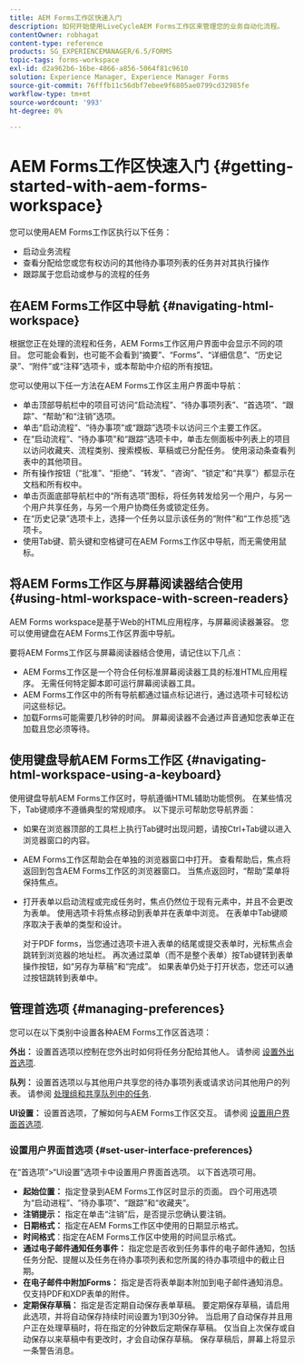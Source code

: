 ```yaml
---
title: AEM Forms工作区快速入门
description: 如何开始使用LiveCycleAEM Forms工作区来管理您的业务自动化流程。
contentOwner: robhagat
content-type: reference
products: SG_EXPERIENCEMANAGER/6.5/FORMS
topic-tags: forms-workspace
exl-id: d2a962b6-16be-4866-a856-5064f81c9610
solution: Experience Manager, Experience Manager Forms
source-git-commit: 76fffb11c56dbf7ebee9f6805ae0799cd32985fe
workflow-type: tm+mt
source-wordcount: '993'
ht-degree: 0%

---
```


# AEM Forms工作区快速入门 {#getting-started-with-aem-forms-workspace}

您可以使用AEM Forms工作区执行以下任务：

* 启动业务流程
* 查看分配给您或您有权访问的其他待办事项列表的任务并对其执行操作
* 跟踪属于您启动或参与的流程的任务

## 在AEM Forms工作区中导航 {#navigating-html-workspace}

根据您正在处理的流程和任务，AEM Forms工作区用户界面中会显示不同的项目。 您可能会看到，也可能不会看到“摘要”、“Forms”、“详细信息”、“历史记录”、“附件”或“注释”选项卡，或本帮助中介绍的所有按钮。

您可以使用以下任一方法在AEM Forms工作区主用户界面中导航：

* 单击顶部导航栏中的项目可访问“启动流程”、“待办事项列表”、“首选项”、“跟踪”、“帮助”和“注销”选项。
* 单击“启动流程”、“待办事项”或“跟踪”选项卡以访问三个主要工作区。
* 在“启动流程”、“待办事项”和“跟踪”选项卡中，单击左侧面板中列表上的项目以访问收藏夹、流程类别、搜索模板、草稿或已分配任务。 使用滚动条查看列表中的其他项目。
* 所有操作按钮（“批准”、“拒绝”、“转发”、“咨询”、“锁定”和“共享”）都显示在文档和所有权中。
* 单击页面底部导航栏中的“所有选项”图标，将任务转发给另一个用户，与另一个用户共享任务，与另一个用户协商任务或锁定任务。
* 在“历史记录”选项卡上，选择一个任务以显示该任务的“附件”和“工作总揽”选项卡。
* 使用Tab键、箭头键和空格键可在AEM Forms工作区中导航，而无需使用鼠标。

## 将AEM Forms工作区与屏幕阅读器结合使用 {#using-html-workspace-with-screen-readers}

AEM Forms workspace是基于Web的HTML应用程序，与屏幕阅读器兼容。 您可以使用键盘在AEM Forms工作区界面中导航。

要将AEM Forms工作区与屏幕阅读器结合使用，请记住以下几点：

* AEM Forms工作区是一个符合任何标准屏幕阅读器工具的标准HTML应用程序。 无需任何特定脚本即可运行屏幕阅读器工具。
* AEM Forms工作区中的所有导航都通过锚点标记进行，通过选项卡可轻松访问这些标记。
* 加载Forms可能需要几秒钟的时间。 屏幕阅读器不会通过声音通知您表单正在加载且您必须等待。

## 使用键盘导航AEM Forms工作区 {#navigating-html-workspace-using-a-keyboard}

使用键盘导航AEM Forms工作区时，导航遵循HTML辅助功能惯例。 在某些情况下，Tab键顺序不遵循典型的常规顺序。 以下提示可帮助您导航界面：

* 如果在浏览器顶部的工具栏上执行Tab键时出现问题，请按Ctrl+Tab键以进入浏览器窗口的内容。
* AEM Forms工作区帮助会在单独的浏览器窗口中打开。 查看帮助后，焦点将返回到包含AEM Forms工作区的浏览器窗口。 当焦点返回时，“帮助”菜单将保持焦点。
* 打开表单以启动流程或完成任务时，焦点仍然位于现有元素中，并且不会更改为表单。 使用选项卡将焦点移动到表单并在表单中浏览。 在表单中Tab键顺序取决于表单的类型和设计。

  对于PDF forms，当您通过选项卡进入表单的结尾或提交表单时，光标焦点会跳转到浏览器的地址栏。 再次通过菜单（而不是整个表单）按Tab键转到表单操作按钮，如“另存为草稿”和“完成”。 如果表单仍处于打开状态，您还可以通过按钮跳转到表单中。

## 管理首选项 {#managing-preferences}

您可以在以下类别中设置各种AEM Forms工作区首选项：

**外出：** 设置首选项以控制在您外出时如何将任务分配给其他人。 请参阅 [设置外出首选项](todo-lists.md#setting-out-of-office-preferences).

**队列：** 设置首选项以与其他用户共享您的待办事项列表或请求访问其他用户的列表。 请参阅 [处理组和共享队列中的任务](todo-lists.md#working-with-tasks-from-group-and-shared-queues).

**UI设置：** 设置首选项，了解如何与AEM Forms工作区交互。 请参阅 [设置用户界面首选项](#set-user-interface-preferences).

### 设置用户界面首选项 {#set-user-interface-preferences}

在“首选项”>“UI设置”选项卡中设置用户界面首选项。 以下首选项可用。

* **起始位置：** 指定登录到AEM Forms工作区时显示的页面。 四个可用选项为“启动进程”、“待办事项”、“跟踪”和“收藏夹”。
* **注销提示：** 指定在单击“注销”后，是否提示您确认要注销。
* **日期格式：** 指定在AEM Forms工作区中使用的日期显示格式。
* **时间格式**：指定在AEM Forms工作区中使用的时间显示格式。
* **通过电子邮件通知任务事件：** 指定您是否收到任务事件的电子邮件通知，包括任务分配、提醒以及任务在待办事项列表和您所属的待办事项组中的截止日期。
* **在电子邮件中附加Forms：** 指定是否将表单副本附加到电子邮件通知消息。 仅支持PDF和XDP表单的附件。
* **定期保存草稿：** 指定是否定期自动保存表单草稿。 要定期保存草稿，请启用此选项，并将自动保存持续时间设置为1到30分钟。 当启用了自动保存并且用户正在处理草稿时，将在指定的分钟数后定期保存草稿。 仅当自上次保存或自动保存以来草稿中有更改时，才会自动保存草稿。 保存草稿后，屏幕上将显示一条警告消息。

